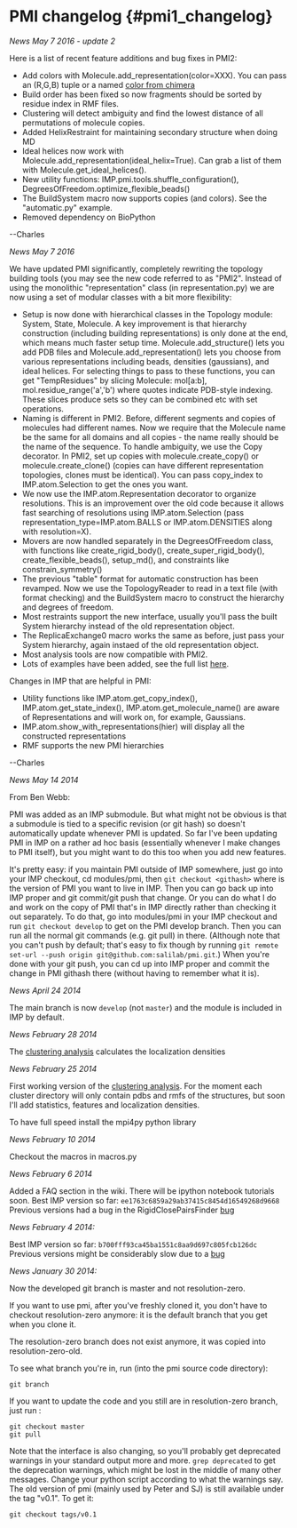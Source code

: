 PMI changelog {#pmi1_changelog}
=============

*News May 7 2016 - update 2*

Here is a list of recent feature additions and bug fixes in PMI2:
* Add colors with Molecule.add_representation(color=XXX). You can pass an (R,G,B) tuple or a named [color from chimera](https://www.cgl.ucsf.edu/chimera/docs/UsersGuide/colortables.html)
* Build order has been fixed so now fragments should be sorted by residue index in RMF files.
* Clustering will detect ambiguity and find the lowest distance of all permutations of molecule copies.
* Added HelixRestraint for maintaining secondary structure when doing MD
* Ideal helices now work with Molecule.add_representation(ideal_helix=True). Can grab a list of them with Molecule.get_ideal_helices().
* New utility functions: IMP.pmi.tools.shuffle_configuration(), DegreesOfFreedom.optimize_flexible_beads()
* The BuildSystem macro now supports copies (and colors). See the "automatic.py" example.
* Removed dependency on BioPython

--Charles

*News May 7 2016*

We have updated PMI significantly, completely rewriting the topology building tools (you may see the new code referred to as "PMI2". Instead of using the monolithic "representation" class (in representation.py) we are now using a set of modular classes with a bit more flexibility:
* Setup is now done with hierarchical classes in the Topology module: System, State, Molecule. A key improvement is that hierarchy construction (including building representations) is only done at the end, which means much faster setup time. Molecule.add_structure() lets you add PDB files and Molecule.add_representation() lets you choose from various representations including beads, densities (gaussians), and ideal helices. For selecting things to pass to these functions, you can get "TempResidues" by slicing Molecule: mol[a:b], mol.residue_range('a','b') where quotes indicate PDB-style indexing. These slices produce sets so they can be combined etc with set operations.
* Naming is different in PMI2. Before, different segments and copies of molecules had different names. Now we require that the Molecule name be the same for all domains and all copies - the name really should be the name of the sequence. To handle ambiguity, we use the Copy decorator. In PMI2, set up copies with molecule.create_copy() or molecule.create_clone() (copies can have different representation topologies, clones must be identical). You can pass copy_index to IMP.atom.Selection to get the ones you want.
* We now use the IMP.atom.Representation decorator to organize resolutions. This is an improvement over the old code because it allows fast searching of resolutions using IMP.atom.Selection (pass representation_type=IMP.atom.BALLS or IMP.atom.DENSITIES along with resolution=X).
* Movers are now handled separately in the DegreesOfFreedom class, with functions like create_rigid_body(), create_super_rigid_body(), create_flexible_beads(), setup_md(), and constraints like constrain_symmetry()
* The previous "table" format for automatic construction has been revamped. Now we use the TopologyReader to read in a text file (with format checking) and the BuildSystem macro to construct the hierarchy and degrees of freedom.
* Most restraints support the new interface, usually you'll pass the built System hierarchy instead of the old representation object.
* The ReplicaExchange0 macro works the same as before, just pass your System hierarchy, again instaed of the old representation object.
* Most analysis tools are now compatible with PMI2. 
* Lots of examples have been added, see the full list [here](https://integrativemodeling.org/nightly/doc/ref/examples.html).

Changes in IMP that are helpful in PMI:
* Utility functions like IMP.atom.get_copy_index(), IMP.atom.get_state_index(), IMP.atom.get_molecule_name() are aware of Representations and will work on, for example, Gaussians.
* IMP.atom.show_with_representations(hier) will display all the constructed representations
* RMF supports the new PMI hierarchies

--Charles

*News May 14 2014*

From Ben Webb:

PMI was added as an IMP submodule. But what might not be obvious is that a submodule is tied to a specific revision (or git hash) so doesn't automatically update whenever PMI is updated. So far I've been updating PMI in IMP on a rather ad hoc basis (essentially whenever I make changes to PMI itself), but you might want to do this too when you add new features.

It's pretty easy: if you maintain PMI outside of IMP somewhere, just go into your IMP checkout, cd modules/pmi, then `git checkout <githash>` where <githash> is the version of PMI you want to live in IMP. Then you can go back up into IMP proper and git commit/git push that change. Or you can do what I do and work on the copy of PMI that's in IMP directly rather than checking it out separately. To do that, go into modules/pmi in your IMP checkout and run `git checkout develop` to get on the PMI develop branch. Then you can run all the normal git commands (e.g. git pull) in there. (Although note that you can't push by default; that's easy to fix though by running `git remote set-url --push origin git@github.com:salilab/pmi.git`.) When you're done with your git push, you can cd up into IMP proper and commit the change in PMI githash there (without having to remember what it is).

*News April 24 2014*

The main branch is now `develop` (not `master`) and the module is included
in IMP by default.

*News February 28 2014*

The [clustering analysis](http://nbviewer.ipython.org/github/salilab/pmi/blob/master/examples/analysis/clustering_analysis.ipynb?create=1) calculates the localization densities

*News February 25 2014*

First working version of the [clustering analysis](http://nbviewer.ipython.org/github/salilab/pmi/blob/master/examples/analysis/clustering_analysis.ipynb?create=1). For the moment each cluster directory will only contain pdbs and rmfs
of the structures, but soon I'll add statistics, features and localization densities.

To have full speed install the mpi4py python library


*News February 10 2014*

Checkout the macros in macros.py

*News February 6 2014*

Added a FAQ section in the wiki. There will be ipython notebook tutorials soon.
Best IMP version so far: `ee1763c6859a29ab37415c8454d16549268d9668`
Previous versions had a bug in the RigidClosePairsFinder [bug](https://github.com/salilab/pmi/issues/19)


*News February 4 2014:*

Best IMP version so far: `b700fff93ca45ba1551c8aa9d697c805fcb126dc`
Previous versions might be considerably slow due to a [bug](https://github.com/salilab/imp/issues/724)

*News January 30 2014:*

Now the developed git branch is master and not resolution-zero.

If you want to use pmi, after you've freshly cloned it,
you don't have to checkout resolution-zero anymore:
it is the default branch that you get when you clone it.

The resolution-zero branch does not exist anymore,
it was copied into resolution-zero-old.

To see what branch you're in, run (into the pmi source code directory):

    git branch

If you want to update the code and you still are in resolution-zero branch,
just run :

    git checkout master
    git pull

Note that the interface is also changing,
so you'll probably get deprecated warnings in your standard output more and more.
`grep deprecated`  to get the deprecation warnings, which might be lost in the middle of many other messages. Change your python script according to what the warnings say.
The old version of pmi (mainly used by Peter and SJ) is
still available under the tag "v0.1". To get it:

`git checkout tags/v0.1`
